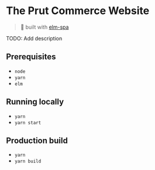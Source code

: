 # The Prut Commerce Website

> 🌳  built with [elm-spa](https://elm-spa.dev)

TODO: Add description

## Prerequisites
* `node`
* `yarn`
* `elm`

## Running locally
* `yarn`
* `yarn start`

## Production build
* `yarn`
* `yarn build`